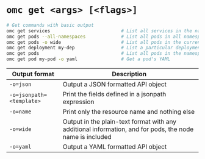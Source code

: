# `omc get <args> [<flags>]`
```bash
# Get commands with basic output
omc get services                          # List all services in the namespace
omc get pods --all-namespaces             # List all pods in all namespaces
omc get pods -o wide                      # List all pods in the current namespace, with more details
omc get deployment my-dep                 # List a particular deployment
omc get pods                              # List all pods in the namespace
omc get pod my-pod -o yaml                # Get a pod's YAML
```

| Output format             | Description                                                                                               | 
|---------------------------|-----------------------------------------------------------------------------------------------------------|
| `-o=json`                 | Output a JSON formatted API object                                                                        |
| `-o=jsonpath=<template>`  | Print the fields defined in a jsonpath expression                                                         |
| `-o=name`                 | Print only the resource name and nothing else                                                             | 
| `-o=wide`                 | Output in the plain-text format with any additional information, and for pods, the node name is included  | 
| `-o=yaml`                 | Output a YAML formatted API object                                                                        | 
